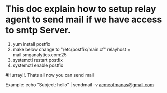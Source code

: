 # This doc explain how to setup relay agent to send mail if we have access to smtp Server.

1. yum install postfix
2. make below change to "/etc/postfix/main.cf"
  relayhost = mail.smganalytics.com:25
3. systemctl restart postfix
4. systemctl enable postfix

#Hurray!!. Thats all now you can send mail 

Example:
echo "Subject: hello" | sendmail -v acmeofmanas@gmail.com
